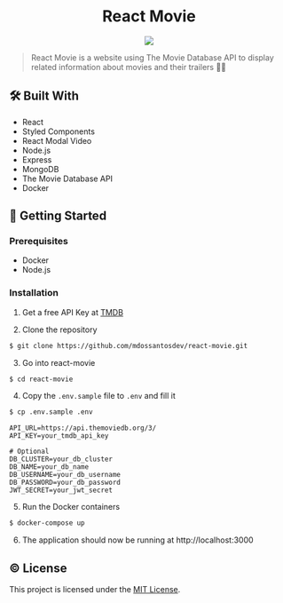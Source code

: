 <h1 align="center">React Movie</h1>

<div align="center">
	<img src="https://user-images.githubusercontent.com/25856076/128391353-15694b51-490e-49a4-88b1-b3cec01582d0.png">
</div>

> React Movie is a website using The Movie Database API to display related information about movies and their trailers 🎥🍿

## 🛠️ Built With

- React
- Styled Components
- React Modal Video
- Node.js
- Express
- MongoDB
- The Movie Database API
- Docker

## 🚀 Getting Started

### Prerequisites

- Docker
- Node.js

### Installation

1. Get a free API Key at [TMDB](https://www.themoviedb.org)

2. Clone the repository

```sh
$ git clone https://github.com/mdossantosdev/react-movie.git
```

3. Go into react-movie

```sh
$ cd react-movie
```

4. Copy the `.env.sample` file to `.env` and fill it

```sh
$ cp .env.sample .env
```

```
API_URL=https://api.themoviedb.org/3/
API_KEY=your_tmdb_api_key

# Optional
DB_CLUSTER=your_db_cluster
DB_NAME=your_db_name
DB_USERNAME=your_db_username
DB_PASSWORD=your_db_password
JWT_SECRET=your_jwt_secret
```

5. Run the Docker containers

```sh
$ docker-compose up
```

6. The application should now be running at http://localhost:3000

## © License

This project is licensed under the [MIT License](LICENSE).

